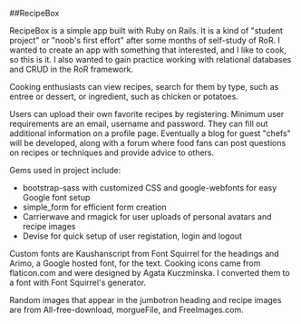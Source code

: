 ##RecipeBox

RecipeBox is a simple app built with Ruby on Rails. It is a kind of "student project" or "noob's first effort" after some months of self-study of RoR. I wanted to create an app with something that interested, and I like to cook, so  this is it. I also wanted to gain practice working with relational databases and CRUD in the RoR framework.

Cooking enthusiasts can view recipes, search for them by type, such as entree or dessert, or ingredient, such as chicken or potatoes.

Users can upload their own favorite recipes by registering. Minimum user requirements are an email, username and password. They can fill out additional information on a profile page. Eventually a blog for guest "chefs" will be developed, along with a forum where food fans can post questions on recipes or techniques and provide advice to others.

Gems used in project include:

* bootstrap-sass with customized CSS and google-webfonts for easy Google font setup
* simple_form for efficient form creation
* Carrierwave and rmagick for user uploads of personal avatars and recipe images
* Devise for quick setup of user registation, login and logout

Custom fonts are Kaushanscript from Font Squirrel for the headings and Arimo, a Google hosted font, for the text. Cooking icons came from flaticon.com and were designed by Agata Kuczminska. I converted them to a font with Font Squirrel's generator.

Random images that appear in the jumbotron heading and recipe images are from All-free-download, morgueFile, and FreeImages.com.